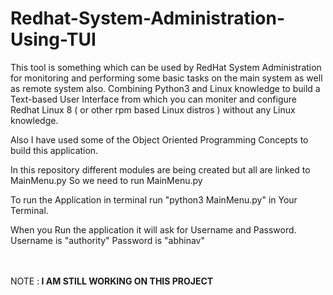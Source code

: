 # Redhat-System-Administration-Using-TUI
This tool is something which can be used by RedHat System Administration for monitoring and performing some basic tasks on the main system as well as remote system also. Combining Python3 and Linux knowledge to build a Text-based User Interface from which you can moniter and configure Redhat Linux 8 ( or other rpm based Linux distros ) without any Linux knowledge. 

Also I have used some of the Object Oriented Programming Concepts to build this application.

In  this repository different modules are being created but all are linked to MainMenu.py So we need to run MainMenu.py 

To run the Application in terminal 
run "python3 MainMenu.py" in Your Terminal.

When you Run the application it will ask for Username and Password.<br>
Username is "authority"
Password is "abhinav"
<br><br><br>

NOTE :<b> I AM STILL WORKING ON THIS PROJECT</b>

